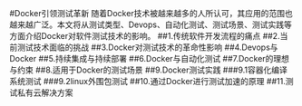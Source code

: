 #Docker引领测试革新
随着Docker技术被越来越多的人所认可，其应用的范围也越来越广泛。本文将从测试类型、Devops、自动化测试、测试场景、测试实践等方面介绍Docker对软件测试技术的影响。
##1.传统软件开发流程的痛点
##2.当前测试技术面临的挑战
##3.Docker对测试技术的革命性影响
##4.Devops与Docker
##5.持续集成与持续部署
##6.Docker与自动化测试
##7.Docker的理想与约束
##8.适用于Docker的测试场景
##9.Docker测试实践
###9.1容器化编译系统测试
###9.2linux外围包测试
##10.通过Docker进行测试加速的原理
##11.测试私有云解决方案
